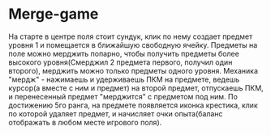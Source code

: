 # Merge-game
На старте в центре поля стоит сундук, клик по нему создает предмет уровня 1 и помещается в ближайшую свободную ячейку.
Предметы на поле можно мерджить попарно, чтобы получить предметы более высокого уровня(Смерджил 2 предмета первого, получил один второго), мерджить можно только предметы одного уровня.
Механика "мердж" - нажимаешь и удерживаешь ПКМ на предмете, ведешь курсор(а вместе с ним и предмет) на второй предмет, отпускаешь ПКМ, и перенесенный предмет "мерджится" с предметом под ним.
По достижению 5го ранга, на предмете появляется иконка крестика, клик по которой удаляет предмет, и начисляет очки опыта(баланс отображать в любом месте игрового поля).
